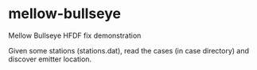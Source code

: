 # mellow-bullseye
Mellow Bullseye HFDF fix demonstration

Given some stations (stations.dat), read the cases (in case directory) and discover emitter location.